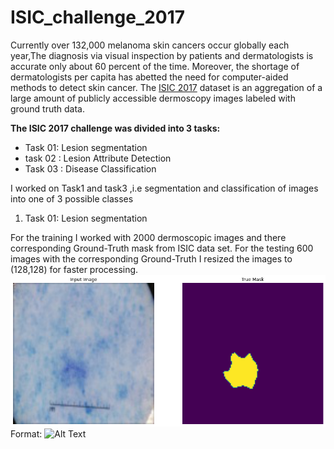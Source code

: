 # ISIC_challenge_2017
Currently over 132,000 melanoma skin cancers occur globally each year,The diagnosis via visual inspection by patients and dermatologists is accurate only about 60 percent of the time.
Moreover, the shortage of dermatologists per capita has abetted the need for computer-aided methods to detect skin cancer.
The [ISIC 2017](https://challenge.isic-archive.com/data) dataset is an aggregation of a large amount of publicly accessible dermoscopy images labeled with ground truth data.

**The ISIC 2017 challenge was divided into 3 tasks:**
* Task 01: Lesion segmentation
* task 02 : Lesion Attribute Detection
* Task 03 : Disease Classification

I worked on Task1 and task3 ,i.e segmentation and classification of images into one of 3 possible classes

1. Task 01: Lesion segmentation

For the training I worked with 2000 dermoscopic images and there corresponding Ground-Truth mask from ISIC data set.
For the testing 600 images with the corresponding Ground-Truth
I resized the images to (128,128) for faster processing. 
![GitHub Logo](seg_img_true.png)
Format: ![Alt Text](url)

